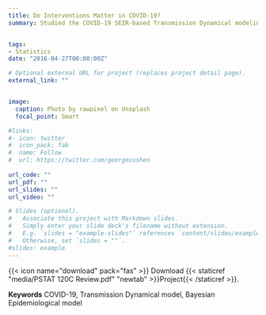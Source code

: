 ```yaml
---
title: Do Interventions Matter in COVID-19?
summary: Studied the COVID-19 SEIR-based Transmission Dynamical modeling and Bayesian Epidemio- logical modeling and quantified the impact of the intervention.


tags:
- Statistics 
date: "2016-04-27T00:00:00Z"

# Optional external URL for project (replaces project detail page).
external_link: ""


image:
  caption: Photo by rawpixel on Unsplash
  focal_point: Smart

#links:
#- icon: twitter
#  icon_pack: fab
#  name: Follow
#  url: https://twitter.com/georgecushen
  
url_code: ""
url_pdf: ""
url_slides: ""
url_video: ""

# Slides (optional).
#   Associate this project with Markdown slides.
#   Simply enter your slide deck's filename without extension.
#   E.g. `slides = "example-slides"` references `content/slides/example-slides.md`.
#   Otherwise, set `slides = ""`.
#slides: example
---
```


{{< icon name="download" pack="fas" >}} Download {{< staticref "media/PSTAT 120C Review.pdf" "newtab" >}}Project{{< /staticref >}}.

**Keywords**  COVID-19, Transmission Dynamical model, Bayesian Epidemiological model
